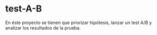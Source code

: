 # test-A-B
En éste proyecto se tienen que priorizar hipótesis, lanzar un test A/B y analizar los resultados de la prueba.
